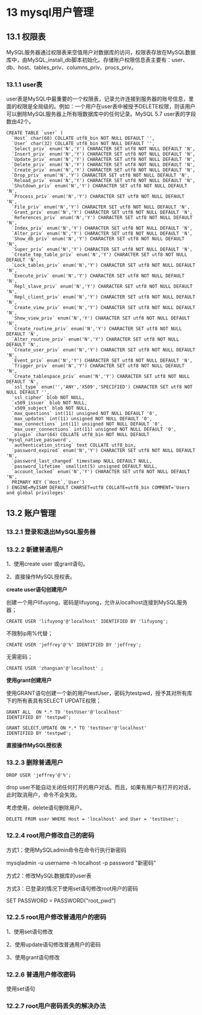 # 13 mysql用户管理



## 13.1 权限表

MySQL服务器通过权限表来空值用户对数据库的访问，权限表存放在MySQL数据库中，由MySQL_install_db脚本初始化。存储账户权限信息表主要有：user、db、host、tables_priv、columns_priv、procs_priv。

### 13.1.1 user表

user表是MySQL中最重要的一个权限表，记录允许连接到服务器的账号信息，里面的权限是全局级的。例如：一个用户在user表中被授予DELETE权限，则该用户可以删除MySQL服务器上所有哦数据库中的任何记录。MySQL 5.7 user表的字段数由42个。

```
CREATE TABLE `user` (
  `Host` char(60) COLLATE utf8_bin NOT NULL DEFAULT '',
  `User` char(32) COLLATE utf8_bin NOT NULL DEFAULT '',
  `Select_priv` enum('N','Y') CHARACTER SET utf8 NOT NULL DEFAULT 'N',
  `Insert_priv` enum('N','Y') CHARACTER SET utf8 NOT NULL DEFAULT 'N',
  `Update_priv` enum('N','Y') CHARACTER SET utf8 NOT NULL DEFAULT 'N',
  `Delete_priv` enum('N','Y') CHARACTER SET utf8 NOT NULL DEFAULT 'N',
  `Create_priv` enum('N','Y') CHARACTER SET utf8 NOT NULL DEFAULT 'N',
  `Drop_priv` enum('N','Y') CHARACTER SET utf8 NOT NULL DEFAULT 'N',
  `Reload_priv` enum('N','Y') CHARACTER SET utf8 NOT NULL DEFAULT 'N',
  `Shutdown_priv` enum('N','Y') CHARACTER SET utf8 NOT NULL DEFAULT 'N',
  `Process_priv` enum('N','Y') CHARACTER SET utf8 NOT NULL DEFAULT 'N',
  `File_priv` enum('N','Y') CHARACTER SET utf8 NOT NULL DEFAULT 'N',
  `Grant_priv` enum('N','Y') CHARACTER SET utf8 NOT NULL DEFAULT 'N',
  `References_priv` enum('N','Y') CHARACTER SET utf8 NOT NULL DEFAULT 'N',
  `Index_priv` enum('N','Y') CHARACTER SET utf8 NOT NULL DEFAULT 'N',
  `Alter_priv` enum('N','Y') CHARACTER SET utf8 NOT NULL DEFAULT 'N',
  `Show_db_priv` enum('N','Y') CHARACTER SET utf8 NOT NULL DEFAULT 'N',
  `Super_priv` enum('N','Y') CHARACTER SET utf8 NOT NULL DEFAULT 'N',
  `Create_tmp_table_priv` enum('N','Y') CHARACTER SET utf8 NOT NULL DEFAULT 'N',
  `Lock_tables_priv` enum('N','Y') CHARACTER SET utf8 NOT NULL DEFAULT 'N',
  `Execute_priv` enum('N','Y') CHARACTER SET utf8 NOT NULL DEFAULT 'N',
  `Repl_slave_priv` enum('N','Y') CHARACTER SET utf8 NOT NULL DEFAULT 'N',
  `Repl_client_priv` enum('N','Y') CHARACTER SET utf8 NOT NULL DEFAULT 'N',
  `Create_view_priv` enum('N','Y') CHARACTER SET utf8 NOT NULL DEFAULT 'N',
  `Show_view_priv` enum('N','Y') CHARACTER SET utf8 NOT NULL DEFAULT 'N',
  `Create_routine_priv` enum('N','Y') CHARACTER SET utf8 NOT NULL DEFAULT 'N',
  `Alter_routine_priv` enum('N','Y') CHARACTER SET utf8 NOT NULL DEFAULT 'N',
  `Create_user_priv` enum('N','Y') CHARACTER SET utf8 NOT NULL DEFAULT 'N',
  `Event_priv` enum('N','Y') CHARACTER SET utf8 NOT NULL DEFAULT 'N',
  `Trigger_priv` enum('N','Y') CHARACTER SET utf8 NOT NULL DEFAULT 'N',
  `Create_tablespace_priv` enum('N','Y') CHARACTER SET utf8 NOT NULL DEFAULT 'N',
  `ssl_type` enum('','ANY','X509','SPECIFIED') CHARACTER SET utf8 NOT NULL DEFAULT '',
  `ssl_cipher` blob NOT NULL,
  `x509_issuer` blob NOT NULL,
  `x509_subject` blob NOT NULL,
  `max_questions` int(11) unsigned NOT NULL DEFAULT '0',
  `max_updates` int(11) unsigned NOT NULL DEFAULT '0',
  `max_connections` int(11) unsigned NOT NULL DEFAULT '0',
  `max_user_connections` int(11) unsigned NOT NULL DEFAULT '0',
  `plugin` char(64) COLLATE utf8_bin NOT NULL DEFAULT 'mysql_native_password',
  `authentication_string` text COLLATE utf8_bin,
  `password_expired` enum('N','Y') CHARACTER SET utf8 NOT NULL DEFAULT 'N',
  `password_last_changed` timestamp NULL DEFAULT NULL,
  `password_lifetime` smallint(5) unsigned DEFAULT NULL,
  `account_locked` enum('N','Y') CHARACTER SET utf8 NOT NULL DEFAULT 'N',
  PRIMARY KEY (`Host`,`User`)
) ENGINE=MyISAM DEFAULT CHARSET=utf8 COLLATE=utf8_bin COMMENT='Users and global privileges'

```

## 13.2 账户管理

### 13.2.1 登录和退出MySQL服务器

### 13.2.2 新建普通用户

1、使用create user 或grant语句。

2、直接操作MySQL授权表。



**create user语句创建用户**

创建一个用户lifuyong，密码是lifuyong，允许从localhost连接到MySQL服务器；



```
CREATE USER 'lifuyong'@'localhost' IDENTIFIED BY 'lifuyong';
```

不限制ip用%代替；

```
CREATE USER 'jeffrey'@'%' IDENTIFIED BY 'jeffrey';
```

无需密码；

```
CREATE USER 'zhangsan'@'localhost' ;
```



**使用grant创建用户**



使用GRANT语句创建一个新的用户testUser，密码为testpwd，授予其对所有库下的所有表具有SELECT UPDATE权限；



```
GRANT ALL  ON *.* TO 'testUser'@'localhost'
IDENTIFIED BY 'testpwd';
```





```
GRANT SELECT,UPDATE ON *.* TO 'testUser'@'localhost'
IDENTIFIED BY 'testpwd';
```

**直接操作MySQL授权表**



### 13.2.3 删除普通用户

```
DROP USER 'jeffrey'@'%';
```

drop user不能自动关闭任何打开的用户对话。而且，如果有用户有打开的对话，此时取消用户，命令不会失效。

考虑使用，delete语句删除用户。

```
DELETE FROM user WHERE Host = 'localhost' and User = 'testUser';
```

### 12.2.4 root用户修改自己的密码

方式1：使用MySQLadmin命令在命令行执行新密码

mysqladmin -u username -h localhost -p password "新密码"

方式2：修改MySQL数据库的user表

方式3：已登录的情况下使用set语句修改root用户的密码

SET PASSWORD = PASSWORD("root_pwd")

### 12.2.5 root用户修改普通用户的密码

1、使用set语句修改

2、使用update语句修改普通用户的密码

3、使用grant语句修改

### 12.2.6 普通用户修改密码

使用set语句

### 12.2.7 root用户密码丢失的解决办法

